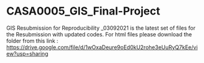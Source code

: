 # CASA0005_GIS_Final-Project
GIS Resubmission for Reproducibility _03092021 is the latest set of files for the Resubmission with updated codes.
For html files please download the folder from this link : https://drive.google.com/file/d/1wOxaDeure9oEd0kU2rohe3eUuRyQ7kEe/view?usp=sharing
